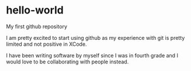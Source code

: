 # hello-world
My first github repository

I am pretty excited to start using github as my experience with git is pretty limited and not positive in XCode.

I have been writing software by myself since I was in fourth grade and I would love to be collaborating with people instead.
